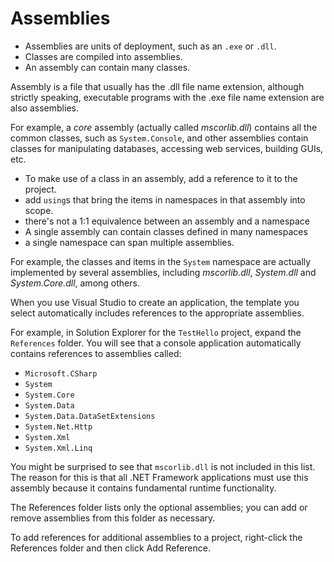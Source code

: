 # Assemblies

- Assemblies are units of deployment, such as an `.exe` or `.dll`.
- Classes are compiled into assemblies.
- An assembly can contain many classes.

Assembly is a file that usually has the .dll file name extension, although strictly speaking, executable programs with the .exe file name extension are also assemblies.


For example, a *core* assembly (actually called *mscorlib.dll*) contains all the common classes, such as `System.Console`, and other assemblies contain classes for manipulating databases, accessing web services, building GUIs, etc.

- To make use of a class in an assembly, add a reference to it to the project.
- add `using`s that bring the items in namespaces in that assembly into scope.
- there's not a 1:1 equivalence between an assembly and a namespace
- A single assembly can contain classes defined in many namespaces
- a single namespace can span multiple assemblies.


For example, the classes and items in the `System` namespace are actually implemented by several assemblies, including *mscorlib.dll*, *System.dll* and *System.Core.dll*, among others.

When you use Visual Studio to create an application, the template you select automatically includes references to the appropriate assemblies.

For example, in Solution Explorer for the `TestHello` project, expand the `References` folder. You will see that a console application automatically contains references to assemblies called:
- `Microsoft.CSharp`
- `System`
- `System.Core`
- `System.Data`
- `System.Data.DataSetExtensions`
- `System.Net.Http`
- `System.Xml`
- `System.Xml.Linq`

You might be surprised to see that `mscorlib.dll` is not included in this list. The reason for this is that all .NET Framework applications must use this assembly because it contains fundamental runtime functionality.

The References folder lists only the optional assemblies; you can add or remove assemblies from this folder as necessary.

To add references for additional assemblies to a project, right-click the References folder and then click Add Reference.
